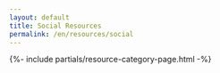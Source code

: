 ```yaml
---
layout: default
title: Social Resources
permalink: /en/resources/social
---
```



{%- include partials/resource-category-page.html -%}

